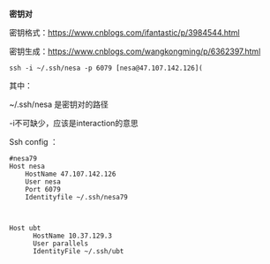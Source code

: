 **密钥对**



密钥格式：https://www.cnblogs.com/ifantastic/p/3984544.html



密钥生成：https://www.cnblogs.com/wangkongming/p/6362397.html



```
ssh -i ~/.ssh/nesa -p 6079 [nesa@47.107.142.126](
```

其中：

~/.ssh/nesa 是密钥对的路径

-i不可缺少，应该是interaction的意思



Ssh config ：

```shell
#nesa79
Host nesa 
	HostName 47.107.142.126
	User nesa
	Port 6079
	Identityfile ~/.ssh/nesa79



Host ubt
      HostName 10.37.129.3
      User parallels
      IdentityFile ~/.ssh/ubt
```

